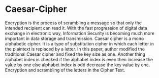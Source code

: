 # Caesar-Cipher
Encryption is the process of scrambling a message so that
only the intended recipient can read it. With the fast
progression of digital data exchange in electronic way,
Information Security is becoming much more important in
data storage and transmission. Caesar cipher is a mono
alphabetic cipher. It is a type of substitution cipher in which
each letter in the plaintext is replaced by a letter. In this paper,
author modified the traditional Caesar cipher and fixed the
key size as one. Another thing alphabet index is checked if the
alphabet index is even then increase the value by one else
alphabet index is odd decrease the key value by one.
Encryption and scrambling of the letters in the Cipher Text.
